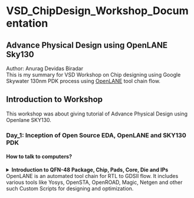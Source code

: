 # VSD_ChipDesign_Workshop_Documentation
<h2>Advance Physical Design using OpenLANE Sky130</h2>
Author: Anurag Devidas Biradar
<br>
This is my summary for VSD Workshop on Chip designing using Google Skywater 130nm PDK process using <a href="https://github.com/efabless/openlane2">OpenLANE</a> tool chain flow.
<h2>Introduction to Workshop</h2>
This workshop was about giving tutorial of Advance Physical Design using Openlane SKY130.
<h3>Day_1: Inception of Open Source EDA, OpenLANE and SKY130 PDK</h3>
<h4>How to talk to computers?</h4>
<details><summary><b>Introduction to QFN-48 Package, Chip, Pads, Core, Die and IPs</b></summary>
<br>
Arduino Leonardo is a common example of electronics board. It is based on ATmega32u4 chip, and for which we are intrested about. 
<br><br>
![alt text](https://github.com/biradar-anurag/VSD_ChipDesign_Workshop_Documentation/blob/main/Images/Arduino%20Leonardo%20Board.png)
Basic fundamental terminologies:
<br><br>
<b>Package:</b>
It is a housing in which ICs are placed. Ex: QFN48 (i.e., Quad Flat No-Lead Package with 48 leads) is one of kind of package in market.
<br><br>
<b>Wire bonds:</b>
It is an electrical interconnection between pins and chip.  
<br><br>
<b>Pads:</b>
Metal connections on IC package which provide electrical connection between chip and PCB.
<br><br>
<b>Core:</b>
It is a place where all the digital logic (such as AND gate, OR gate, etc.) is placed. 
<br><br>
<b>Die:</b>
It is small piece of semiconductor material on which IC is fabricated. Also, die contains many number of cores in it. 
<br><br>
<b>Foundry IPs:</b>
Foundry IPs (Intellectual Property) are predesigned blocks which can be directly used by customers of that foundry. It includes blocks like SRAM, ADC, DAC, PLL, etc.
<br><br>
<b>Macros:</b>
It is pieces of predesigned logic blocks which can be used without need of designing them from start. 
<br><br>


</details>
OpenLANE is an automated tool chain for RTL to GDSII flow. 
It includes various tools like Yosys, OpenSTA, OpenROAD, Magic, Netgen and other such Custom Scripts for designing and optimization.
